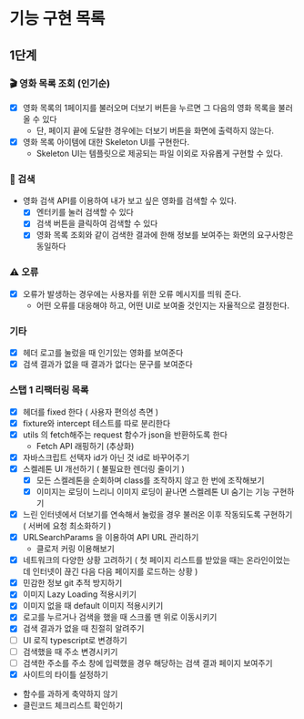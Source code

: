 # 기능 구현 목록

## 1단계

### 🎬 영화 목록 조회 (인기순)

- [x] 영화 목록의 1페이지를 불러오며 더보기 버튼을 누르면 그 다음의 영화 목록을 불러 올 수 있다
  - 단, 페이지 끝에 도달한 경우에는 더보기 버튼을 화면에 출력하지 않는다.
- [x] 영화 목록 아이템에 대한 Skeleton UI를 구현한다.
  - Skeleton UI는 템플릿으로 제공되는 파일 이외로 자유롭게 구현할 수 있다.

### 🔎 검색

- 영화 검색 API를 이용하여 내가 보고 싶은 영화를 검색할 수 있다.
  - [x] 엔터키를 눌러 검색할 수 있다
  - [x] 검색 버튼을 클릭하여 검색할 수 있다
  - [x] 영화 목록 조회와 같이 검색한 결과에 한해 정보를 보여주는 화면의 요구사항은 동일하다

### ⚠️ 오류

- [x] 오류가 발생하는 경우에는 사용자를 위한 오류 메시지를 띄워 준다.
  - 어떤 오류를 대응해야 하고, 어떤 UI로 보여줄 것인지는 자율적으로 결정한다.

### 기타

- [x] 헤더 로고를 눌렀을 때 인기있는 영화를 보여준다
- [x] 검색 결과가 없을 때 결과가 없다는 문구를 보여준다

### 스탭 1 리팩터링 목록

- [x] 헤더를 fixed 한다 ( 사용자 편의성 측면 )
- [x] fixture와 intercept 테스트를 따로 분리한다
- [x] utils 의 fetch해주는 request 함수가 json을 반환하도록 한다
  - Fetch API 래핑하기 (추상화)
- [x] 자바스크립트 선택자 id가 아닌 것 id로 바꾸어주기
- [x] 스켈레톤 UI 개선하기 ( 불필요한 렌더링 줄이기 )
  - [x] 모든 스켈레톤을 순회하며 class를 조작하지 않고 한 번에 조작해보기
  - [x] 이미지는 로딩이 느리니 이미지 로딩이 끝나면 스켈레톤 UI 숨기는 기능 구현하기
- [x] 느린 인터넷에서 더보기를 연속해서 눌렀을 경우 불러온 이후 작동되도록 구현하기 ( 서버에 요청 최소화하기 )
- [x] URLSearchParams 을 이용하여 API URL 관리하기
  - 클로저 커링 이용해보기
- [x] 네트워크의 다양한 상황 고려하기 ( 첫 페이지 리스트를 받았을 때는 온라인이었는데 인터넷이 끊긴 다음 다음 페이지를 로드하는 상황 )
- [x] 민감한 정보 git 추적 방지하기
- [x] 이미지 Lazy Loading 적용시키기
- [x] 이미지 없을 때 default 이미지 적용시키기
- [x] 로고를 누르거나 검색을 했을 때 스크롤 맨 위로 이동시키기
- [x] 검색 결과가 없을 때 친절히 알려주기
- [ ] UI 로직 typescript로 변경하기
- [ ] 검색했을 때 주소 변경시키기
- [ ] 검색한 주소를 주소 창에 입력했을 경우 해당하는 검색 결과 페이지 보여주기
- [x] 사이트의 타이틀 설정하기

- 함수를 과하게 축약하지 않기
- 클린코드 체크리스트 확인하기
